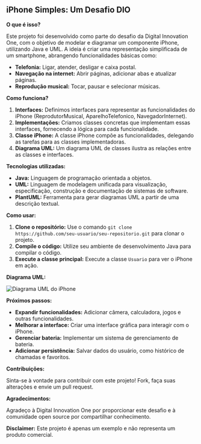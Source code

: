## **iPhone Simples: Um Desafio DIO**

**O que é isso?**

Este projeto foi desenvolvido como parte do desafio da Digital Innovation One, com o objetivo de modelar e diagramar um componente iPhone, utilizando Java e UML. A ideia é criar uma representação simplificada de um smartphone, abrangendo funcionalidades básicas como:

* **Telefonia:** Ligar, atender, desligar e caixa postal.
* **Navegação na internet:** Abrir páginas, adicionar abas e atualizar páginas.
* **Reprodução musical:** Tocar, pausar e selecionar músicas.

**Como funciona?**

1. **Interfaces:** Definimos interfaces para representar as funcionalidades do iPhone (ReprodutorMusical, AparelhoTelefonico, NavegadorInternet).
2. **Implementações:** Criamos classes concretas que implementam essas interfaces, fornecendo a lógica para cada funcionalidade.
3. **Classe iPhone:** A classe iPhone compõe as funcionalidades, delegando as tarefas para as classes implementadoras.
4. **Diagrama UML:** Um diagrama UML de classes ilustra as relações entre as classes e interfaces.

**Tecnologias utilizadas:**

* **Java:** Linguagem de programação orientada a objetos.
* **UML:** Linguagem de modelagem unificada para visualização, especificação, construção e documentação de sistemas de software.
* **PlantUML:** Ferramenta para gerar diagramas UML a partir de uma descrição textual.

**Como usar:**

1. **Clone o repositório:** Use o comando `git clone https://github.com/seu-usuario/seu-repositorio.git` para clonar o projeto.
2. **Compile o código:** Utilize seu ambiente de desenvolvimento Java para compilar o código.
3. **Execute a classe principal:** Execute a classe `Usuario` para ver o iPhone em ação.

**Diagrama UML:**

![Diagrama UML do iPhone](https://www.plantuml.com/plantuml/png/fLAnRYen4EplArmUZySFl0hqAeeWb4Jf5tivLhAzrjf64L7-FJhid02J8aavuvcTqSZBc41IThRJ5c9Kwt1WZ-gjKsgX71kq_4yz9I4_d2aD0JGPC7X1pnLjHrj_RVXxHpthvihI0D8Nh7nsA3mxNu64tg3q1HcCHLaWUT84yfz5aFY5JoC_Ludr90cGumGYMjJ47kGXHzBm6UZEQEo1hxGZsS90VdhDOciNGyMzuIEiTj1NEcMmT89Y6zdklUl89vGzQ5IF68HDJbnJxJZbBsfEAr-bh088sWC_eyKzUz9SO-vCEvtusSHNkHiuuW26PJrI7bED_MB9AVeRYvR8-Wt_B1RjefUFxH2NhqtThlxovkRQ1Ql81OiEVReZgCOsxzRPAggrANFhRDikqPlix0S0)

**Próximos passos:**

* **Expandir funcionalidades:** Adicionar câmera, calculadora, jogos e outras funcionalidades.
* **Melhorar a interface:** Criar uma interface gráfica para interagir com o iPhone.
* **Gerenciar bateria:** Implementar um sistema de gerenciamento de bateria.
* **Adicionar persistência:** Salvar dados do usuário, como histórico de chamadas e favoritos.

**Contribuições:**

Sinta-se à vontade para contribuir com este projeto! Fork, faça suas alterações e envie um pull request.

**Agradecimentos:**

Agradeço à Digital Innovation One por proporcionar este desafio e à comunidade open source por compartilhar conhecimento.

**Disclaimer:** Este projeto é apenas um exemplo e não representa um produto comercial.
